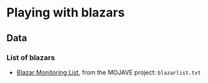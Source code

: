 # Playing with blazars

## Data

### List of blazars

* [Blazar Monitoring List][BML], from the MOJAVE project: `blazarlist.txt`

[BML]: http://www.physics.purdue.edu/astro/MOJAVE/blazarlist.html
